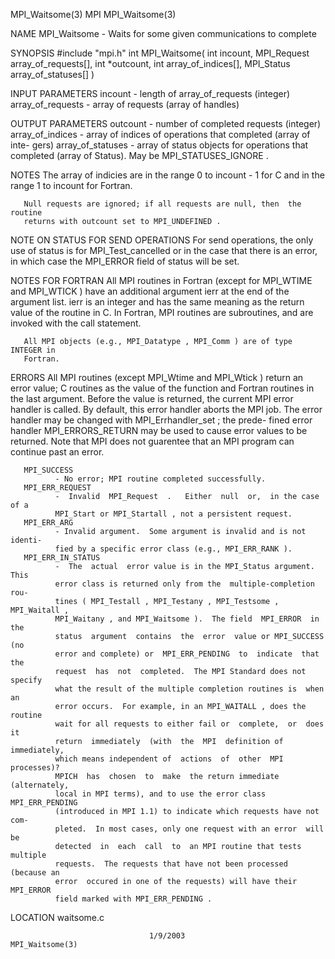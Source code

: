 MPI_Waitsome(3)                       MPI                      MPI_Waitsome(3)



NAME
       MPI_Waitsome -  Waits for some given communications to complete

SYNOPSIS
       #include "mpi.h"
       int MPI_Waitsome(
               int incount,
               MPI_Request array_of_requests[],
               int *outcount,
               int array_of_indices[],
               MPI_Status array_of_statuses[] )

INPUT PARAMETERS
       incount
              - length of array_of_requests (integer)
       array_of_requests
              - array of requests (array of handles)


OUTPUT PARAMETERS
       outcount
              - number of completed requests (integer)
       array_of_indices
              -  array of indices of operations that completed (array of inte-
              gers)
       array_of_statuses
              - array of status objects for operations that  completed  (array
              of Status).  May be MPI_STATUSES_IGNORE .



NOTES
       The  array  of  indicies are in the range 0 to incount - 1 for C and in
       the range 1 to incount for Fortran.

       Null requests are ignored; if all requests are null, then  the  routine
       returns with outcount set to MPI_UNDEFINED .



NOTE ON STATUS FOR SEND OPERATIONS
       For  send  operations, the only use of status is for MPI_Test_cancelled
       or in the case that there is an error,  in  which  case  the  MPI_ERROR
       field of status will be set.


NOTES FOR FORTRAN
       All  MPI routines in Fortran (except for MPI_WTIME and MPI_WTICK ) have
       an additional argument ierr at the end of the argument list.   ierr  is
       an  integer and has the same meaning as the return value of the routine
       in C.  In Fortran, MPI routines are subroutines, and are  invoked  with
       the call statement.

       All MPI objects (e.g., MPI_Datatype , MPI_Comm ) are of type INTEGER in
       Fortran.


ERRORS
       All MPI routines (except MPI_Wtime and  MPI_Wtick  )  return  an  error
       value;  C routines as the value of the function and Fortran routines in
       the last argument.  Before the value is returned, the current MPI error
       handler  is called.  By default, this error handler aborts the MPI job.
       The error handler may be changed with MPI_Errhandler_set ;  the  prede-
       fined error handler MPI_ERRORS_RETURN may be used to cause error values
       to be returned.  Note that MPI does not guarentee that an  MPI  program
       can continue past an error.

       MPI_SUCCESS
              - No error; MPI routine completed successfully.
       MPI_ERR_REQUEST
              -  Invalid  MPI_Request  .   Either  null  or,  in the case of a
              MPI_Start or MPI_Startall , not a persistent request.
       MPI_ERR_ARG
              - Invalid argument.  Some argument is invalid and is not identi-
              fied by a specific error class (e.g., MPI_ERR_RANK ).
       MPI_ERR_IN_STATUS
              -  The  actual  error value is in the MPI_Status argument.  This
              error class is returned only from the  multiple-completion  rou-
              tines ( MPI_Testall , MPI_Testany , MPI_Testsome , MPI_Waitall ,
              MPI_Waitany , and MPI_Waitsome ).  The field  MPI_ERROR  in  the
              status  argument  contains  the  error  value or MPI_SUCCESS (no
              error and complete) or  MPI_ERR_PENDING  to  indicate  that  the
              request  has  not  completed.  The MPI Standard does not specify
              what the result of the multiple completion routines is  when  an
              error occurs.  For example, in an MPI_WAITALL , does the routine
              wait for all requests to either fail or  complete,  or  does  it
              return  immediately  (with  the  MPI  definition of immediately,
              which means independent of  actions  of  other  MPI  processes)?
              MPICH  has  chosen  to  make  the return immediate (alternately,
              local in MPI terms), and to use the error class  MPI_ERR_PENDING
              (introduced in MPI 1.1) to indicate which requests have not com-
              pleted.  In most cases, only one request with an error  will  be
              detected  in  each  call  to  an MPI routine that tests multiple
              requests.  The requests that have not been processed (because an
              error  occured in one of the requests) will have their MPI_ERROR
              field marked with MPI_ERR_PENDING .


LOCATION
       waitsome.c



                                   1/9/2003                    MPI_Waitsome(3)
